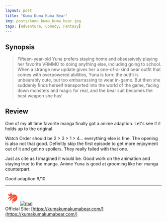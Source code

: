 ```yaml
---
layout: post
title: "Kuma Kuma Kuma Bear"
img: posts/kuma_kuma_kuma_bear.jpg 
tags: [Adventure, Comedy, Fantasy]
---
```


## Synopsis
>Fifteen-year-old Yuna prefers staying home and obsessively playing her favorite VRMMO to doing anything else, including going to school. When a strange new update gives her a one-of-a-kind bear outfit that comes with overpowered abilities, Yuna is torn: the outfit is unbearably cute, but too embarrassing to wear in-game. But then she suddenly finds herself transported into the world of the game, facing down monsters and magic for real, and the bear suit becomes the best weapon she has!

## Review
One of my all time favorite manga finally got a anime adaption. Let's see if it holds up to the original.

Watch Order should be 2 > 3 > 1 > 4... everything else is fine. The opening is also not that good. Definitly skip the first episode to get more enjoyment out of it and get no spoilers. They really failed with that one.

Just as cite as I imagined it would be. Good work on the animation and staying true to the manga. Anime Yuna is good at grooming like her manga counterpart.
   
Good adaption 9/10

---

[![kitsu](..\assets\img\kitsu.png)](https://kitsu.io/anime/kuma-kuma-kuma-bear)[![mal](..\assets\img\mal.ico)](https://myanimelist.net/anime/40974/Kuma_Kuma_Kuma_Bear)  
Official Site: [https://kumakumakumabear.com/](https://kumakumakumabear.com/)